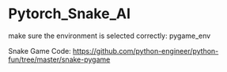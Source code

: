 # Pytorch_Snake_AI

make sure the environment is selected correctly:
pygame_env


Snake Game Code: https://github.com/python-engineer/python-fun/tree/master/snake-pygame